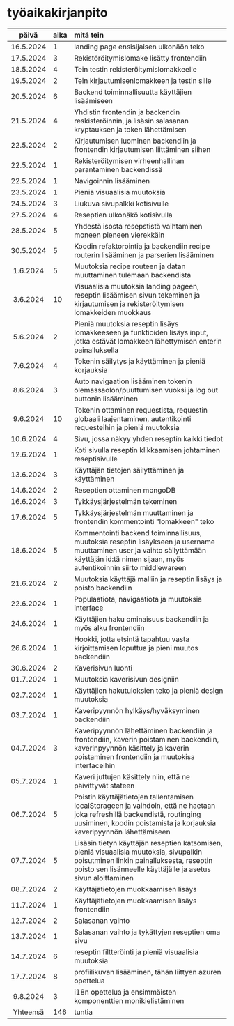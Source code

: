 # työaikakirjanpito

| päivä | aika | mitä tein  |
| :----:|:-----| :-----|
| 16.5.2024 | 1 | landing page ensisijaisen ulkonäön teko |
| 17.5.2024 | 3 | Rekistöröitymislomake lisätty frontendiin |
| 18.5.2024 | 4 | Tein testin rekisteröitymislomakkeelle |
| 19.5.2024 | 2 | Tein kirjautumisenlomakkeen ja testin sille |
| 20.5.2024 | 6 | Backend toiminnallisuutta käyttäjien lisäämiseen |
| 21.5.2024 | 4 | Yhdistin frontendin ja backendin reskisteröinnin, ja lisäsin salasanan kryptauksen ja token lähettämisen |
| 22.5.2024 | 2 | Kirjautumisen luominen backendiin ja frontendin kirjautumisen liittäminen siihen |
| 22.5.2024 | 1 | Rekisteröitymisen virheenhallinan parantaminen backendissä |
| 22.5.2024 | 1 | Navigoinnin lisääminen |
| 23.5.2024 | 1 | Pieniä visuaalisia muutoksia |
| 24.5.2024 | 3 | Liukuva sivupalkki kotisivulle |
| 27.5.2024 | 4 | Reseptien ulkonäkö kotisivulla |
| 28.5.2024 | 5 | Yhdestä isosta resepstistä vaihtaminen moneen pieneen vierekkäin |
| 30.5.2024 | 5 | Koodin refaktorointia ja backendiin recipe routerin lisääminen ja parserien lisääminen |
| 1.6.2024 | 5 | Muutoksia recipe routeen ja datan muuttaminen tulemaan backendista |
| 3.6.2024 | 10 | Visuaalisia muutoksia landing pageen, reseptin lisäämisen sivun tekeminen ja kirjautumisen ja rekisteröitymisen lomakkeiden muokkaus | 
| 5.6.2024 | 2 | Pieniä muutoksia reseptin lisäys lomakkeeseen ja funktioiden lisäys input, jotka estävät lomakkeen lähettymisen enterin painalluksella |
| 7.6.2024 | 4 | Tokenin säilytys ja käyttäminen ja pieniä korjauksia |
| 8.6.2024 | 3 | Auto navigaation lisääminen tokenin olemassaolon/puuttumisen vuoksi ja log out buttonin lisääminen |
| 9.6.2024 | 10 | Tokenin ottaminen requestista, requestin globaali laajentaminen, autentikointi requesteihin ja pieniä muutoksia | 
| 10.6.2024 | 4 | Sivu, jossa näkyy yhden reseptin kaikki tiedot |
| 12.6.2024 | 1 | Koti sivulla reseptin klikkaamisen johtaminen reseptisivulle | 
| 13.6.2024 | 3 | Käyttäjän tietojen säilyttäminen ja käyttäminen | 
| 14.6.2024 | 2 | Reseptien ottaminen mongoDB | 
| 16.6.2024 | 3 | Tykkäysjärjestelmän tekeminen |
| 17.6.2024 | 5 | Tykkäysjärjestelmän muuttaminen ja frontendin kommentointi "lomakkeen" teko |
| 18.6.2024 | 5 | Kommentointi backend toiminnallisuus, muutoksia reseptin lisäykseen ja username muuttaminen user ja vaihto säilyttämään käyttäjän id:tä nimen sijaan, myös autentikoinnin siirto middlewareen |
| 21.6.2024 | 2 | Muutoksia käyttäjä malliin ja reseptin lisäys ja poisto backendiin |
| 22.6.2024 | 1 | Populaatiota, navigaatiota ja muutoksia interface |
| 24.6.2024 | 1 | Käyttäjien haku ominaisuus backendiin ja myös alku frontendiin |
| 26.6.2024 | 1 | Hookki, jotta etsintä tapahtuu vasta kirjoittamisen loputtua ja pieni muutos backendiin |
| 30.6.2024 | 2 | Kaverisivun luonti |
| 01.7.2024 | 1 | Muutoksia kaverisivun designiin |
| 02.7.2024 | 1 | Käyttäjien hakutuloksien teko ja pieniä design muutoksia |
| 03.7.2024 | 1 | Kaveripyynnön hylkäys/hyväksyminen backendiin |
| 04.7.2024 | 3 | Kaveripyynnön lähettäminen backendiin ja frontendiin, kaverin poistaminen backendiin, kaverinpyynnön käsittely ja kaverin poistaminen frontendiin ja muutokisa interfaceihin |
| 05.7.2024 | 1 | Kaveri juttujen käsittely niin, että ne päivittyvät stateen | 
| 06.7.2024 | 5 | Poistin käyttäjätietojen tallentamisen localStorageen ja vaihdoin, että ne haetaan joka refreshillä backendistä, routinging uusiminen, koodin poistamista ja korjauksia kaveripyynnön lähettämiseen |
| 07.7.2024 | 5 | Lisäsin tietyn käyttäjän reseptien katsomisen, pieniä visuaalisia muutoksia, sivupalkin poisutminen linkin painalluksesta, reseptin poisto sen lisänneelle käyttäjälle ja asetus sivun aloittaminen
| 08.7.2024 | 2 | Käyttäjätietojen muokkaamisen lisäys |
| 11.7.2024 | 1 | Käyttäjätietojen muokkaamisen lisäys frontendiin |
| 12.7.2024 | 2 | Salasanan vaihto |
| 13.7.2024 | 1 | Salasanan vaihto ja tykättyjen reseptien oma sivu |
| 14.7.2024 | 6 | reseptin filtteröinti ja pieniä visuaalisia muutoksia |
| 17.7.2024 | 8 | profiilikuvan lisääminen, tähän liittyen azuren opettelua |
| 9.8.2024 | 3 | i18n opettelua ja ensimmäisten komponenttien monikielistäminen | 
| Yhteensä | 146 | tuntia |
